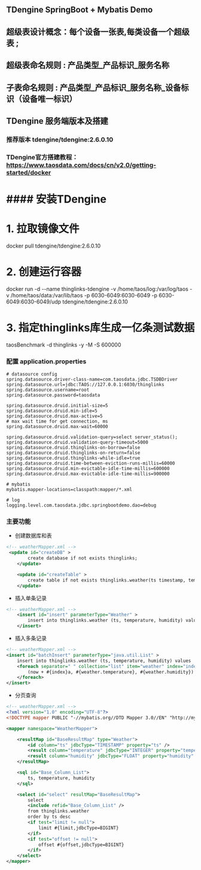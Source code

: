 ## TDengine SpringBoot + Mybatis Demo  
## 超级表设计概念：每个设备一张表,每类设备一个超级表 ;
## 超级表命名规则 : 产品类型_产品标识_服务名称
## 子表命名规则 : 产品类型_产品标识_服务名称_设备标识（设备唯一标识）


## TDengine 服务端版本及搭建
### 推荐版本  tdengine/tdengine:2.6.0.10
### TDengine官方搭建教程：https://www.taosdata.com/docs/cn/v2.0/getting-started/docker

# #### 安装TDengine
# 1. 拉取镜像文件
docker pull tdengine/tdengine:2.6.0.10
# 2. 创建运行容器
docker run -d --name thinglinks-tdengine  -v /home/taos/log:/var/log/taos -v /home/taos/data:/var/lib/taos  -p 6030-6049:6030-6049 -p 6030-6049:6030-6049/udp tdengine/tdengine:2.6.0.10
# 3. 指定thinglinks库生成一亿条测试数据
taosBenchmark -d thinglinks -y -M -S 600000

### 配置 application.properties
```properties
# datasource config
spring.datasource.driver-class-name=com.taosdata.jdbc.TSDBDriver
spring.datasource.url=jdbc:TAOS://127.0.0.1:6030/thinglinks
spring.datasource.username=root
spring.datasource.password=taosdata

spring.datasource.druid.initial-size=5
spring.datasource.druid.min-idle=5
spring.datasource.druid.max-active=5
# max wait time for get connection, ms
spring.datasource.druid.max-wait=60000

spring.datasource.druid.validation-query=select server_status();
spring.datasource.druid.validation-query-timeout=5000
spring.datasource.druid.thinglinks-on-borrow=false
spring.datasource.druid.thinglinks-on-return=false
spring.datasource.druid.thinglinks-while-idle=true
spring.datasource.druid.time-between-eviction-runs-millis=60000
spring.datasource.druid.min-evictable-idle-time-millis=600000
spring.datasource.druid.max-evictable-idle-time-millis=900000

# mybatis
mybatis.mapper-locations=classpath:mapper/*.xml

# log 
logging.level.com.taosdata.jdbc.springbootdemo.dao=debug
```

### 主要功能

* 创建数据库和表
```xml
<!-- weatherMapper.xml -->
 <update id="createDB" >
        create database if not exists thinglinks;
    </update>

    <update id="createTable" >
        create table if not exists thinglinks.weather(ts timestamp, temperature int, humidity float);
    </update>
```

* 插入单条记录
```xml
<!-- weatherMapper.xml -->
    <insert id="insert" parameterType="Weather" >
        insert into thinglinks.weather (ts, temperature, humidity) values (now, #{temperature,jdbcType=INTEGER}, #{humidity,jdbcType=FLOAT})
    </insert>
```
* 插入多条记录
```xml
<!-- weatherMapper.xml -->
<insert id="batchInsert" parameterType="java.util.List" >
    insert into thinglinks.weather (ts, temperature, humidity) values
    <foreach separator=" " collection="list" item="weather" index="index" >
        (now + #{index}a, #{weather.temperature}, #{weather.humidity})
    </foreach>
</insert>
```
* 分页查询
```xml
<!-- weatherMapper.xml -->
<?xml version="1.0" encoding="UTF-8"?>
<!DOCTYPE mapper PUBLIC "-//mybatis.org//DTD Mapper 3.0//EN" "http://mybatis.org/dtd/mybatis-3-mapper.dtd">

<mapper namespace="WeatherMapper">

    <resultMap id="BaseResultMap" type="Weather">
        <id column="ts" jdbcType="TIMESTAMP" property="ts" />
        <result column="temperature" jdbcType="INTEGER" property="temperature" />
        <result column="humidity" jdbcType="FLOAT" property="humidity" />
    </resultMap>

    <sql id="Base_Column_List">
        ts, temperature, humidity
    </sql>

    <select id="select" resultMap="BaseResultMap">
        select
        <include refid="Base_Column_List" />
        from thinglinks.weather
        order by ts desc
        <if test="limit != null">
            limit #{limit,jdbcType=BIGINT}
        </if>
        <if test="offset != null">
            offset #{offset,jdbcType=BIGINT}
        </if>
    </select>
</mapper>
```

